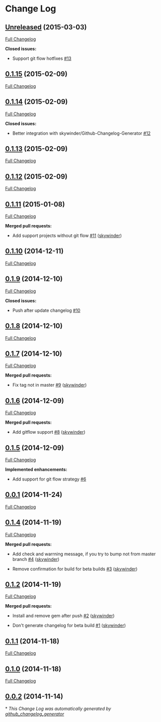 # Change Log

## [Unreleased](https://github.com/skywinder/bumper_pusher/tree/HEAD) (2015-03-03)

[Full Changelog](https://github.com/skywinder/bumper_pusher/compare/0.1.15...HEAD)

**Closed issues:**

- Support git flow hotfixes [\#13](https://github.com/skywinder/bumper_pusher/issues/13)

## [0.1.15](https://github.com/skywinder/bumper_pusher/tree/0.1.15) (2015-02-09)

[Full Changelog](https://github.com/skywinder/bumper_pusher/compare/0.1.14...0.1.15)

## [0.1.14](https://github.com/skywinder/bumper_pusher/tree/0.1.14) (2015-02-09)

[Full Changelog](https://github.com/skywinder/bumper_pusher/compare/0.1.13...0.1.14)

**Closed issues:**

- Better integration with skywinder/Github-Changelog-Generator [\#12](https://github.com/skywinder/bumper_pusher/issues/12)

## [0.1.13](https://github.com/skywinder/bumper_pusher/tree/0.1.13) (2015-02-09)

[Full Changelog](https://github.com/skywinder/bumper_pusher/compare/0.1.12...0.1.13)

## [0.1.12](https://github.com/skywinder/bumper_pusher/tree/0.1.12) (2015-02-09)

[Full Changelog](https://github.com/skywinder/bumper_pusher/compare/0.1.11...0.1.12)

## [0.1.11](https://github.com/skywinder/bumper_pusher/tree/0.1.11) (2015-01-08)

[Full Changelog](https://github.com/skywinder/bumper_pusher/compare/0.1.10...0.1.11)

**Merged pull requests:**

- Add support projects without git flow [\#11](https://github.com/skywinder/bumper_pusher/pull/11) ([skywinder](https://github.com/skywinder))

## [0.1.10](https://github.com/skywinder/bumper_pusher/tree/0.1.10) (2014-12-11)

[Full Changelog](https://github.com/skywinder/bumper_pusher/compare/0.1.9...0.1.10)

## [0.1.9](https://github.com/skywinder/bumper_pusher/tree/0.1.9) (2014-12-10)

[Full Changelog](https://github.com/skywinder/bumper_pusher/compare/0.1.8...0.1.9)

**Closed issues:**

- Push after update changelog [\#10](https://github.com/skywinder/bumper_pusher/issues/10)

## [0.1.8](https://github.com/skywinder/bumper_pusher/tree/0.1.8) (2014-12-10)

[Full Changelog](https://github.com/skywinder/bumper_pusher/compare/0.1.7...0.1.8)

## [0.1.7](https://github.com/skywinder/bumper_pusher/tree/0.1.7) (2014-12-10)

[Full Changelog](https://github.com/skywinder/bumper_pusher/compare/0.1.6...0.1.7)

**Merged pull requests:**

- Fix tag not in master [\#9](https://github.com/skywinder/bumper_pusher/pull/9) ([skywinder](https://github.com/skywinder))

## [0.1.6](https://github.com/skywinder/bumper_pusher/tree/0.1.6) (2014-12-09)

[Full Changelog](https://github.com/skywinder/bumper_pusher/compare/0.1.5...0.1.6)

**Merged pull requests:**

- Add gitflow support [\#8](https://github.com/skywinder/bumper_pusher/pull/8) ([skywinder](https://github.com/skywinder))

## [0.1.5](https://github.com/skywinder/bumper_pusher/tree/0.1.5) (2014-12-09)

[Full Changelog](https://github.com/skywinder/bumper_pusher/compare/0.0.1...0.1.5)

**Implemented enhancements:**

- Add support for git flow strategy [\#6](https://github.com/skywinder/bumper_pusher/issues/6)

## [0.0.1](https://github.com/skywinder/bumper_pusher/tree/0.0.1) (2014-11-24)

[Full Changelog](https://github.com/skywinder/bumper_pusher/compare/0.1.4...0.0.1)

## [0.1.4](https://github.com/skywinder/bumper_pusher/tree/0.1.4) (2014-11-19)

[Full Changelog](https://github.com/skywinder/bumper_pusher/compare/0.1.2...0.1.4)

**Merged pull requests:**

- Add check and warrning message, if you try to bump not from master branch [\#4](https://github.com/skywinder/bumper_pusher/pull/4) ([skywinder](https://github.com/skywinder))

- Remove confirmation for build for beta builds [\#3](https://github.com/skywinder/bumper_pusher/pull/3) ([skywinder](https://github.com/skywinder))

## [0.1.2](https://github.com/skywinder/bumper_pusher/tree/0.1.2) (2014-11-19)

[Full Changelog](https://github.com/skywinder/bumper_pusher/compare/0.1.1...0.1.2)

**Merged pull requests:**

- Install and remove gem after push [\#2](https://github.com/skywinder/bumper_pusher/pull/2) ([skywinder](https://github.com/skywinder))

- Don't generate changelog for beta build [\#1](https://github.com/skywinder/bumper_pusher/pull/1) ([skywinder](https://github.com/skywinder))

## [0.1.1](https://github.com/skywinder/bumper_pusher/tree/0.1.1) (2014-11-18)

[Full Changelog](https://github.com/skywinder/bumper_pusher/compare/0.1.0...0.1.1)

## [0.1.0](https://github.com/skywinder/bumper_pusher/tree/0.1.0) (2014-11-18)

[Full Changelog](https://github.com/skywinder/bumper_pusher/compare/0.0.2...0.1.0)

## [0.0.2](https://github.com/skywinder/bumper_pusher/tree/0.0.2) (2014-11-14)



\* *This Change Log was automatically generated by [github_changelog_generator](https://github.com/skywinder/Github-Changelog-Generator)*